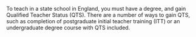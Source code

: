 To teach in a state school in England, you must have a degree, and gain Qualified Teacher Status (QTS). There are a number of ways to gain QTS, such as completion of postgraduate initial teacher training (ITT) or an undergraduate degree course with QTS included.